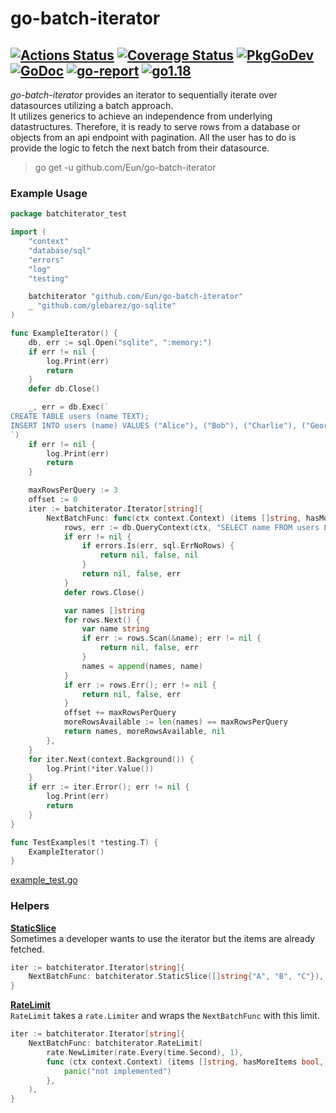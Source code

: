 # go-batch-iterator
[![Actions Status](https://github.com/Eun/go-batch-iterator/workflows/push/badge.svg)](https://github.com/Eun/go-batch-iterator/actions)
[![Coverage Status](https://coveralls.io/repos/github/Eun/go-batch-iterator/badge.svg?branch=master)](https://coveralls.io/github/Eun/go-batch-iterator?branch=master)
[![PkgGoDev](https://img.shields.io/badge/pkg.go.dev-reference-blue)](https://pkg.go.dev/github.com/Eun/go-batch-iterator)
[![GoDoc](https://godoc.org/github.com/Eun/go-batch-iterator?status.svg)](https://godoc.org/github.com/Eun/go-batch-iterator)
[![go-report](https://goreportcard.com/badge/github.com/Eun/go-batch-iterator)](https://goreportcard.com/report/github.com/Eun/go-batch-iterator)
[![go1.18](https://img.shields.io/badge/go-1.18-blue)](#)
---
*go-batch-iterator* provides an iterator to sequentially iterate over datasources utilizing a
batch approach.  
It utilizes generics to achieve an independence from underlying datastructures.
Therefore, it is ready to serve rows from a database or objects from an api endpoint with pagination.
All the user has to do is provide the logic to fetch the next batch from their datasource.

> go get -u github.com/Eun/go-batch-iterator

### Example Usage
```go
package batchiterator_test

import (
	"context"
	"database/sql"
	"errors"
	"log"
	"testing"

	batchiterator "github.com/Eun/go-batch-iterator"
	_ "github.com/glebarez/go-sqlite"
)

func ExampleIterator() {
	db, err := sql.Open("sqlite", ":memory:")
	if err != nil {
		log.Print(err)
		return
	}
	defer db.Close()

	_, err = db.Exec(`
CREATE TABLE users (name TEXT);
INSERT INTO users (name) VALUES ("Alice"), ("Bob"), ("Charlie"), ("George"), ("Gerald"), ("Joe"), ("John"), ("Zoe");
`)
	if err != nil {
		log.Print(err)
		return
	}

	maxRowsPerQuery := 3
	offset := 0
	iter := batchiterator.Iterator[string]{
		NextBatchFunc: func(ctx context.Context) (items []string, hasMoreItems bool, err error) {
			rows, err := db.QueryContext(ctx, "SELECT name FROM users LIMIT ? OFFSET ?", maxRowsPerQuery, offset)
			if err != nil {
				if errors.Is(err, sql.ErrNoRows) {
					return nil, false, nil
				}
				return nil, false, err
			}
			defer rows.Close()

			var names []string
			for rows.Next() {
				var name string
				if err := rows.Scan(&name); err != nil {
					return nil, false, err
				}
				names = append(names, name)
			}
			if err := rows.Err(); err != nil {
				return nil, false, err
			}
			offset += maxRowsPerQuery
			moreRowsAvailable := len(names) == maxRowsPerQuery
			return names, moreRowsAvailable, nil
		},
	}
	for iter.Next(context.Background()) {
		log.Print(*iter.Value())
	}
	if err := iter.Error(); err != nil {
		log.Print(err)
		return
	}
}

func TestExamples(t *testing.T) {
	ExampleIterator()
}
```
[example_test.go](example_test.go)

### Helpers
[**StaticSlice**](option.go:#L11)  
Sometimes a developer wants to use the iterator but the items are already fetched.
```go
iter := batchiterator.Iterator[string]{
    NextBatchFunc: batchiterator.StaticSlice([]string{"A", "B", "C"}),
}
```


[**RateLimit**](option.go:#L18)  
`RateLimit` takes a `rate.Limiter` and wraps the `NextBatchFunc` with this limit.
```go
iter := batchiterator.Iterator[string]{
    NextBatchFunc: batchiterator.RateLimit(
		rate.NewLimiter(rate.Every(time.Second), 1), 
		func (ctx context.Context) (items []string, hasMoreItems bool, err error) {
			panic("not implemented")
		}, 
	),
}
```
